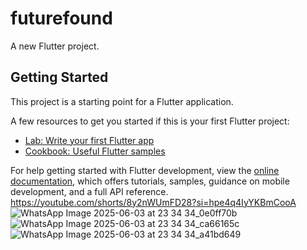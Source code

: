 # futurefound

A new Flutter project.

## Getting Started

This project is a starting point for a Flutter application.

A few resources to get you started if this is your first Flutter project:

- [Lab: Write your first Flutter app](https://docs.flutter.dev/get-started/codelab)
- [Cookbook: Useful Flutter samples](https://docs.flutter.dev/cookbook)

For help getting started with Flutter development, view the
[online documentation](https://docs.flutter.dev/), which offers tutorials,
samples, guidance on mobile development, and a full API reference.
https://youtube.com/shorts/8y2nWUmFD28?si=hpe4q4IyYKBmCooA
![WhatsApp Image 2025-06-03 at 23 34 34_0e0ff70b](https://github.com/user-attachments/assets/5b7059c1-7060-4d83-bf5c-37433e572dbc)
![WhatsApp Image 2025-06-03 at 23 34 34_ca66165c](https://github.com/user-attachments/assets/8bc2fa40-f76d-4047-9f40-f8a4e2cfc205)
![WhatsApp Image 2025-06-03 at 23 34 34_a41bd649](https://github.com/user-attachments/assets/85eb5663-2042-4e7e-95b0-c3584d2d2b5b)

